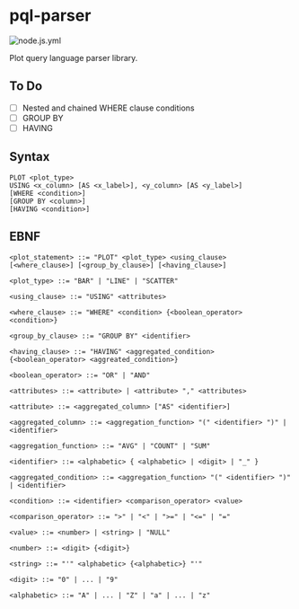 # pql-parser

![node.js.yml](https://github.com/joeyshi12/json-data-type-transcompiler/actions/workflows/pytest.yml/badge.svg)

Plot query language parser library.

## To Do

- [ ] Nested and chained WHERE clause conditions
- [ ] GROUP BY
- [ ] HAVING

## Syntax

```
PLOT <plot_type>
USING <x_column> [AS <x_label>], <y_column> [AS <y_label>]
[WHERE <condition>]
[GROUP BY <column>]
[HAVING <condition>]
```

## EBNF

```
<plot_statement> ::= "PLOT" <plot_type> <using_clause> [<where_clause>] [<group_by_clause>] [<having_clause>]

<plot_type> ::= "BAR" | "LINE" | "SCATTER"

<using_clause> ::= "USING" <attributes>

<where_clause> ::= "WHERE" <condition> {<boolean_operator> <condition>}

<group_by_clause> ::= "GROUP BY" <identifier>

<having_clause> ::= "HAVING" <aggregated_condition> {<boolean_operator> <aggreated_condition>}

<boolean_operator> ::= "OR" | "AND"

<attributes> ::= <attribute> | <attribute> "," <attributes>

<attribute> ::= <aggregated_column> ["AS" <identifier>]

<aggregated_column> ::= <aggregation_function> "(" <identifier> ")" | <identifier>

<aggregation_function> ::= "AVG" | "COUNT" | "SUM"

<identifier> ::= <alphabetic> { <alphabetic> | <digit> | "_" }

<aggregated_condition> ::= <aggregation_function> "(" <identifier> ")" | <identifier>

<condition> ::= <identifier> <comparison_operator> <value>

<comparison_operator> ::= ">" | "<" | ">=" | "<=" | "="

<value> ::= <number> | <string> | "NULL"

<number> ::= <digit> {<digit>}

<string> ::= "'" <alphabetic> {<alphabetic>} "'"

<digit> ::= "0" | ... | "9"

<alphabetic> ::= "A" | ... | "Z" | "a" | ... | "z"
```
